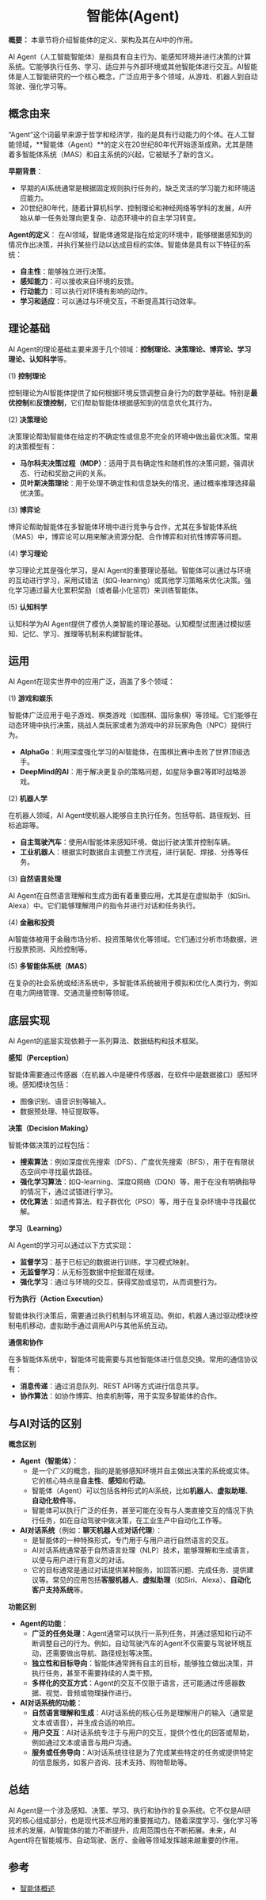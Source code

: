 <h1 align="center" id="智能体(Agent)">智能体(Agent)</h1>

**概要：** 本章节将介绍智能体的定义、架构及其在AI中的作用。

AI Agent（人工智能智能体）是指具有自主行为、能感知环境并进行决策的计算系统。它能够执行任务、学习、适应并与外部环境或其他智能体进行交互。AI智能体是人工智能研究的一个核心概念，广泛应用于多个领域，从游戏、机器人到自动驾驶、强化学习等。



## **概念由来**

“Agent”这个词最早来源于哲学和经济学，指的是具有行动能力的个体。在人工智能领域，**智能体（Agent）**的定义在20世纪80年代开始逐渐成熟，尤其是随着多智能体系统（MAS）和自主系统的兴起，它被赋予了新的含义。

**早期背景**：

- 早期的AI系统通常是根据固定规则执行任务的，缺乏灵活的学习能力和环境适应能力。
- 20世纪80年代，随着计算机科学、控制理论和神经网络等学科的发展，AI开始从单一任务处理向更复杂、动态环境中的自主学习转变。

**Agent的定义**：
 在AI领域，智能体通常是指在给定的环境中，能够根据感知到的情况作出决策，并执行某些行动以达成目标的实体。智能体是具有以下特征的系统：

- **自主性**：能够独立进行决策。
- **感知能力**：可以接收来自环境的反馈。
- **行动能力**：可以执行对环境有影响的动作。
- **学习和适应**：可以通过与环境交互，不断提高其行动效率。

## **理论基础**

AI Agent的理论基础主要来源于几个领域：**控制理论、决策理论、博弈论、学习理论、认知科学**等。

(1) **控制理论**

控制理论为AI智能体提供了如何根据环境反馈调整自身行为的数学基础。特别是**最优控制**和**反馈控制**，它们帮助智能体根据感知到的信息优化其行为。

(2) **决策理论**

决策理论帮助智能体在给定的不确定性或信息不完全的环境中做出最优决策。常用的决策模型有：

- **马尔科夫决策过程（MDP）**：适用于具有确定性和随机性的决策问题，强调状态、行动和奖励之间的关系。
- **贝叶斯决策理论**：用于处理不确定性和信息缺失的情况，通过概率推理选择最优决策。

(3) **博弈论**

博弈论帮助智能体在多智能体环境中进行竞争与合作，尤其在多智能体系统（MAS）中，博弈论可以用来解决资源分配、合作博弈和对抗性博弈等问题。

(4) **学习理论**

学习理论尤其是强化学习，是AI Agent的重要理论基础。智能体可以通过与环境的互动进行学习，采用试错法（如Q-learning）或其他学习策略来优化决策。强化学习通过最大化累积奖励（或者最小化惩罚）来训练智能体。

(5) **认知科学**

认知科学为AI Agent提供了模仿人类智能的理论基础。认知模型试图通过模拟感知、记忆、学习、推理等机制来构建智能体。



## 运用

AI Agent在现实世界中的应用广泛，涵盖了多个领域：

(1) **游戏和娱乐**

智能体广泛应用于电子游戏、棋类游戏（如围棋、国际象棋）等领域。它们能够在动态环境中执行决策，挑战人类玩家或者为游戏中的非玩家角色（NPC）提供行为。

- **AlphaGo**：利用深度强化学习的AI智能体，在围棋比赛中击败了世界顶级选手。
- **DeepMind的AI**：用于解决更复杂的策略问题，如星际争霸2等即时战略游戏。

(2) **机器人学**

在机器人领域，AI Agent使机器人能够自主执行任务。包括导航、路径规划、目标追踪等。

- **自主驾驶汽车**：使用AI智能体来感知环境、做出行驶决策并控制车辆。
- **工业机器人**：根据实时数据自主调整工作流程，进行装配、焊接、分拣等任务。

(3) **自然语言处理**

AI Agent在自然语言理解和生成方面有着重要应用，尤其是在虚拟助手（如Siri、Alexa）中。它们能够理解用户的指令并进行对话和任务执行。

(4) **金融和投资**

AI智能体被用于金融市场分析、投资策略优化等领域。它们通过分析市场数据，进行股票预测、风险控制等。

(5) **多智能体系统（MAS）**

在复杂的社会系统或经济系统中，多智能体系统被用于模拟和优化人类行为，例如在电力网络管理、交通流量控制等领域。



## **底层实现**

AI Agent的底层实现依赖于一系列算法、数据结构和技术框架。

**感知（Perception）**

智能体需要通过传感器（在机器人中是硬件传感器，在软件中是数据接口）感知环境。感知模块包括：

- 图像识别、语音识别等输入。
- 数据预处理、特征提取等。

**决策（Decision Making）**

智能体做决策的过程包括：

- **搜索算法**：例如深度优先搜索（DFS）、广度优先搜索（BFS），用于在有限状态空间中寻找最优路径。
- **强化学习算法**：如Q-learning、深度Q网络（DQN）等，用于在没有明确指导的情况下，通过试错进行学习。
- **优化算法**：如遗传算法、粒子群优化（PSO）等，用于在复杂环境中寻找最优解。

**学习（Learning）**

AI Agent的学习可以通过以下方式实现：

- **监督学习**：基于已标记的数据进行训练，学习模式映射。
- **无监督学习**：从无标签数据中挖掘潜在规律。
- **强化学习**：通过与环境的交互，获得奖励或惩罚，从而调整行为。

**行为执行（Action Execution）**

智能体执行决策后，需要通过执行机制与环境互动。例如，机器人通过驱动模块控制电机移动，虚拟助手通过调用API与其他系统互动。

 **通信和协作**

在多智能体系统中，智能体可能需要与其他智能体进行信息交换。常用的通信协议有：

- **消息传递**：通过消息队列、REST API等方式进行信息共享。
- **协作算法**：如协作博弈、拍卖机制等，用于实现多智能体的合作。



## 与AI对话的区别

**概念区别**

- **Agent（智能体）**：
  - 是一个广义的概念，指的是能够感知环境并自主做出决策的系统或实体。它的核心特点是**自主性**、**感知**和**行动**。
  - 智能体（Agent）可以包括各种形式的AI系统，比如**机器人**、**虚拟助理**、**自动化软件**等。
  - 智能体可以执行广泛的任务，甚至可能在没有与人类直接交互的情况下执行任务，如在自动驾驶中做决策，在工业生产中自动化工作等。
- **AI对话系统**（例如：**聊天机器人**或**对话代理**）：
  - 是智能体的一种特殊形式，专门用于与用户进行自然语言的交互。
  - AI对话系统通常基于自然语言处理（NLP）技术，能够理解和生成语言，以便与用户进行有意义的对话。
  - 它的目标通常是通过对话提供某种服务，如回答问题、完成任务、提供建议等。常见的应用包括**客服机器人**、**虚拟助理**（如Siri、Alexa）、**自动化客户支持系统**等。

 **功能区别**

- **Agent的功能**：
  - **广泛的任务处理**：Agent通常可以执行一系列任务，并通过感知和行动不断调整自己的行为。例如，自动驾驶汽车的Agent不仅需要与驾驶环境互动，还需要做出导航、路径规划等决策。
  - **独立性和目标导向**：智能体通常拥有自主的目标，能够独立做出决策，并执行任务，甚至不需要持续的人类干预。
  - **多样化的交互方式**：Agent的交互不仅限于语言，还可能通过传感器数据、视觉、音频或物理操作进行。
- **AI对话系统的功能**：
  - **自然语言理解和生成**：AI对话系统的核心任务是理解用户的输入（通常是文本或语音），并生成合适的响应。
  - **用户交互**：AI对话系统专注于与用户的交互，提供个性化的回答或帮助，例如通过文本或语音与用户沟通。
  - **服务或任务导向**：AI对话系统往往是为了完成某些特定的任务或提供特定的信息服务，如客户咨询、技术支持、购物帮助等。



## 总结

AI Agent是一个涉及感知、决策、学习、执行和协作的复杂系统。它不仅是AI研究的核心组成部分，也是现代技术应用的重要推动力。随着深度学习、强化学习等技术的发展，AI智能体的能力不断提升，应用范围也在不断拓展。未来，AI Agent将在智能城市、自动驾驶、医疗、金融等领域发挥越来越重要的作用。





## 参考

- [智能体概述](https://en.wikipedia.org/wiki/Intelligent_agent)
